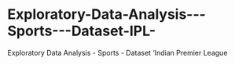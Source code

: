 # Exploratory-Data-Analysis---Sports---Dataset-IPL-
Exploratory Data Analysis - Sports - Dataset ‘Indian Premier League
